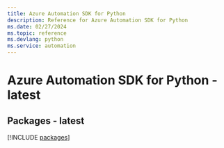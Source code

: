 ```yaml
---
title: Azure Automation SDK for Python
description: Reference for Azure Automation SDK for Python
ms.date: 02/27/2024
ms.topic: reference
ms.devlang: python
ms.service: automation
---
```

# Azure Automation SDK for Python - latest
## Packages - latest
[!INCLUDE [packages](automation-index.md)]
